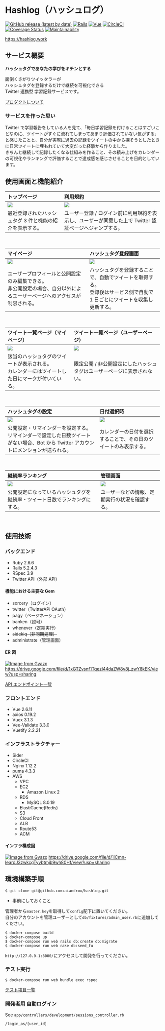 # Hashlog（ハッシュログ）

[![GitHub release (latest by date)](https://img.shields.io/github/v/release/aiandrox/hashlog)](https://github.com/aiandrox/hashlog/releases)
[![Rails](https://img.shields.io/badge/Rails-v5.2.4.3-%23a72332)](https://rubygems.org/gems/rails/versions/5.2.4.3)
[![Vue](https://img.shields.io/badge/Vue-v2.6.11-%2342b77c)](https://www.npmjs.com/package/vue/v/2.6.11)
[![CircleCI](https://circleci.com/gh/aiandrox/hashlog.svg?style=shield)](https://circleci.com/gh/aiandrox/hashlog)
[![Coverage Status](https://coveralls.io/repos/github/aiandrox/hashlog/badge.svg?branch=develop)](https://coveralls.io/github/aiandrox/hashlog?branch=develop)
[![Maintainability](https://api.codeclimate.com/v1/badges/d31e5fff03ec3ea494fa/maintainability)](https://codeclimate.com/github/aiandrox/hashlog/maintainability)

https://hashlog.work

## サービス概要

**ハッシュタグであなたの学びをキチンとする**

面倒くさがりツイッタラーが  
ハッシュタグを登録するだけで継続を可視化できる  
Twitter 連携型 学習記録サービスです。

[プロダクトについて](/README_product.md)

### サービスを作った思い

Twitter で学習報告をしている人を見て、「毎日学習記録を付けることはすごいことなのに、ツイートがすぐに流れてしまってあまり評価されていない気がする」と感じたことと、自分が実際に過去の記録をツイートの中から探そうとしたときに日常ツイートに埋もれていて大変だった経験から作りました。  
きちんと継続して記録したくなる仕組みを作ること、その積み上げをカレンダーの可視化やランキングで評価することで達成感を感じさせることを目的としています。

## 使用画面と機能紹介

| トップページ                                                         | 利用規約                                                                                               |
| :------------------------------------------------------------------- | :----------------------------------------------------------------------------------------------------- |
| <img src="https://i.gyazo.com/288cfef35a4c404a57b9ed80803b9f77.png"> | <img src="https://i.gyazo.com/a5df36426cae3326b9813cb2afb6eacf.png">                                   |
| 最近登録されたハッシュタグ 3 件と機能の紹介を表示する。              | ユーザー登録 / ログイン前に利用規約を表示し、ユーザーが同意した上で Twitter 認証ページへジャンプする。 |

<br>

| マイページ                                                                                                                 | ハッシュタグ登録画面                                                                                                        |
| :------------------------------------------------------------------------------------------------------------------------- | :-------------------------------------------------------------------------------------------------------------------------- |
| <img src="https://i.gyazo.com/bd2b43a7a36d58c52bb49e9dccce47e0.png">                                                       | <img src="https://i.gyazo.com/5264cb248f86022f6d5fef549460ee34.png">                                                        |
| ユーザープロフィールと公開設定のみ編集できる。<br>非公開設定の場合、自分以外によるユーザーページへのアクセスが制限される。 | ハッシュタグを登録することで、自動でツイートを取得する。<br>登録後はサービス側で自動で 1 日ごとにツイートを収集し更新する。 |

<br>

| ツイート一覧ページ（マイページ）                                                                 | ツイート一覧ページ（ユーザーページ）                                    |
| :----------------------------------------------------------------------------------------------- | :---------------------------------------------------------------------- |
| <img src="https://i.gyazo.com/30e89befc5afee6f425363b231d00ea2.png">                             | <img src="https://i.gyazo.com/99d91739e9c979287781ac9af848f53e.png">    |
| 該当のハッシュタグのツイートが表示される。<br>カレンダーにはツイートした日にマークが付いている。 | 限定公開 / 非公開設定にしたハッシュタグはユーザーページに表示されない。 |

<br>

| ハッシュタグの設定                                                                                                                      | 日付選択時                                                           |
| :-------------------------------------------------------------------------------------------------------------------------------------- | :------------------------------------------------------------------- |
| <img src="https://i.gyazo.com/06af34d7b35b912ddb6c95765fc8fd23.png">                                                                    | <img src="https://i.gyazo.com/aa81ebd3412dfd89508b545767924fb1.png"> |
| 公開設定・リマインダーを設定する。<br>リマインダーで設定した日数ツイートがない場合、Bot から Twitter アカウントにメンションが送られる。 | カレンダーの日付を選択することで、その日のツイートのみ表示する。     |

<br>

| 継続率ランキング                                                           | 管理画面                                                             |
| :------------------------------------------------------------------------- | :------------------------------------------------------------------- |
| <img src="https://i.gyazo.com/33d4427f0b70ef6c42074eb87135cc05.png">       | <img src="https://i.gyazo.com/a21f086fc3dc447a5d54d502fe7c56c5.png"> |
| 公開設定になっているハッシュタグを継続率・ツイート日数でランキングにする。 | ユーザーなどの情報、定期実行の状況を確認する。                       |

<br>

## 使用技術

### バックエンド

- Ruby 2.6.6
- Rails 5.2.4.3
- RSpec 3.9
- Twitter API（外部 API）

#### 機能における主要な Gem

- sorcery（ログイン）
- twitter（TwitterAPI OAuth）
- pagy（ページネーション）
- banken（認可）
- whenever（定期実行）
- ~~sidekiq（非同期処理）~~
- administrate（管理画面）

#### ER 図

[![Image from Gyazo](https://i.gyazo.com/f2f05539bb0679ed1e64eac82e9b772b.png)](https://gyazo.com/f2f05539bb0679ed1e64eac82e9b772b)
https://drive.google.com/file/d/1xGTZvsnf1Tqezl44daZW8v8j_zwY8kEK/view?usp=sharing

[API エンドポイント一覧](/README_api_endpoint.md)

### フロントエンド

- Vue 2.6.11
- axios 0.19.2
- Vuex 3.1.3
- Vee-Validate 3.3.0
- Vuetify 2.2.21

### インフラストラクチャー

- Sider
- CircleCI
- Nginx 1.12.2
- puma 4.3.3
- AWS
  - VPC
  - EC2
    - Amazon Linux 2
  - RDS
    - MySQL 8.0.19
  - ~~ElastiCache(Redis)~~
  - S3
  - Cloud Front
  - ALB
  - Route53
  - ACM

#### インフラ構成図

[![Image from Gyazo](https://i.gyazo.com/90ae7dcad01f69d922f88763fa84fb60.png)](https://gyazo.com/90ae7dcad01f69d922f88763fa84fb60)
https://drive.google.com/file/d/1lCmn-IeardJ3zwkcgTyybtmjb9wh80Hf/view?usp=sharing

## 環境構築手順

```shell
$ git clone git@github.com:aiandrox/hashlog.git
```

- 事前にしておくこと

管理者から`master.key`を取得して`config`配下に置いてください。  
自分のアカウントを管理ユーザーとして`db/fixtures/admin_user.rb`に追加してください。

```shell
$ docker-compose build
$ docker-compose up
$ docker-compose run web rails db:create db:migrate
$ docker-compose run web rake db:seed_fu
```

`http://127.0.0.1:3000/`にアクセスして開発を行ってください。

### テスト実行

```shell
$ docker-compose run web bundle exec rspec
```

[テスト項目一覧](/spec/rspec-output)

### 開発者用 自動ログイン

See `app/controllers/development/sessions_controller.rb`

```
/login_as/[user_id]
```
